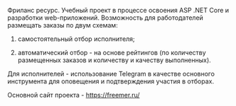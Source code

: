 Фриланс ресурс. Учебный проект в процессе освоения ASP .NET Core и разработки web-приложений. 
Возможность для работодателей размещать заказы по двум схемам:

1. самостоятельный отбор исполнителя;

2. автоматический отбор - на основе рейтингов (по количеству размещенных заказов и количеству и качеству выполненных). 

Для исполнителей - использование Telegram в качестве основного инструмента для оповещения и подтверждения участия в отборах.

Основной сайт проекта - https://freemer.ru/
